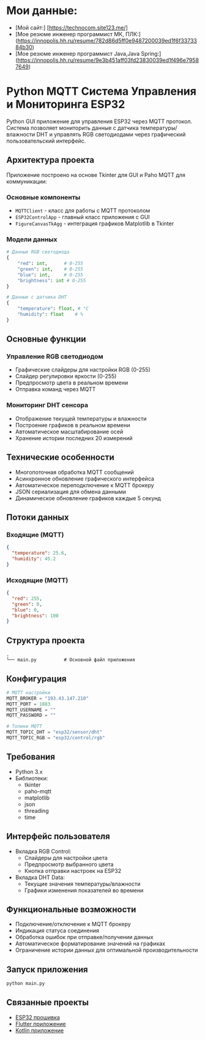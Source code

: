 
# Мои данные:

- [Мой сайт:] [https://technocom.site123.me/]
- [Мое резюме инженер программист МК, ПЛК:] (https://innopolis.hh.ru/resume/782d86d5ff0e9487200039ed1f6f3373384b30)
- [Мое резюме инженер программист Java,Java Spring:] (https://innopolis.hh.ru/resume/9e3b451aff03fd23830039ed1f496e79587649)

# Python MQTT Система Управления и Мониторинга ESP32

Python GUI приложение для управления ESP32 через MQTT протокол. Система позволяет мониторить данные с датчика температуры/влажности DHT и управлять RGB светодиодами через графический пользовательский интерфейс.

## Архитектура проекта

Приложение построено на основе Tkinter для GUI и Paho MQTT для коммуникации:

### Основные компоненты
- `MQTTClient` - класс для работы с MQTT протоколом
- `ESP32ControlApp` - главный класс приложения с GUI
- `FigureCanvasTkAgg` - интеграция графиков Matplotlib в Tkinter

### Модели данных
```python
# Данные RGB светодиода
{
    "red": int,      # 0-255
    "green": int,    # 0-255
    "blue": int,     # 0-255
    "brightness": int # 0-255
}

# Данные с датчика DHT
{
    "temperature": float, # °C
    "humidity": float    # %
}
```

## Основные функции

### Управление RGB светодиодом
- Графические слайдеры для настройки RGB (0-255)
- Слайдер регулировки яркости (0-255)
- Предпросмотр цвета в реальном времени
- Отправка команд через MQTT

### Мониторинг DHT сенсора
- Отображение текущей температуры и влажности
- Построение графиков в реальном времени
- Автоматическое масштабирование осей
- Хранение истории последних 20 измерений

## Технические особенности
- Многопоточная обработка MQTT сообщений
- Асинхронное обновление графического интерфейса
- Автоматическое переподключение к MQTT брокеру
- JSON сериализация для обмена данными
- Динамическое обновление графиков каждые 5 секунд

## Потоки данных

### Входящие (MQTT)
```json
{
  "temperature": 25.6,
  "humidity": 45.2
}
```

### Исходящие (MQTT)
```json
{
  "red": 255,
  "green": 0,
  "blue": 0,
  "brightness": 100
}
```

## Структура проекта
```plaintext
.
└── main.py          # Основной файл приложения
```

## Конфигурация
```python
# MQTT настройки
MQTT_BROKER = "193.43.147.210"
MQTT_PORT = 1883
MQTT_USERNAME = ""
MQTT_PASSWORD = ""

# Топики MQTT
MQTT_TOPIC_DHT = "esp32/sensor/dht"
MQTT_TOPIC_RGB = "esp32/control/rgb"
```

## Требования
- Python 3.x
- Библиотеки:
  - tkinter
  - paho-mqtt
  - matplotlib
  - json
  - threading
  - time

## Интерфейс пользователя
- Вкладка RGB Control:
  - Слайдеры для настройки цвета
  - Предпросмотр выбранного цвета
  - Кнопка отправки настроек на ESP32
- Вкладка DHT Data:
  - Текущие значения температуры/влажности
  - Графики изменения показателей во времени

## Функциональные возможности
- Подключение/отключение к MQTT брокеру
- Индикация статуса соединения
- Обработка ошибок при отправке/получении данных
- Автоматическое форматирование значений на графиках
- Ограничение истории данных для оптимальной производительности

## Запуск приложения
```bash
python main.py
```

## Связанные проекты
- [ESP32 прошивка](https://github.com/timurtm72/esp_idf_esp32_mqtt_android)
- [Flutter приложение](https://github.com/timurtm72/flutter_android_mqtt_python_esp32)
- [Kotlin приложение](https://github.com/timurtm72/kotlin_mqtt_esp32_python)

